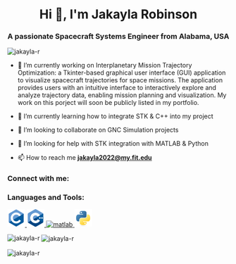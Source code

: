 <h1 align="center">Hi 👋, I'm Jakayla Robinson</h1>
<h3 align="center">A passionate Spacecraft Systems Engineer from Alabama, USA</h3>


<p align="left"> <img src="https://komarev.com/ghpvc/?username=jakayla-r&label=Profile%20views&color=0e75b6&style=flat" alt="jakayla-r" /> </p>

- 🔭 I’m currently working on Interplanetary Mission Trajectory Optimization: a Tkinter-based graphical user interface (GUI) application to visualize spacecraft trajectories for space missions. The application provides users with an intuitive interface to interactively explore and analyze trajectory data, enabling mission planning and visualization. My work on this porject will soon be publicly listed in my portfolio. 

- 🌱 I’m currently learning how to integrate STK & C++ into my project

- 👯 I’m looking to collaborate on GNC Simulation projects

- 🤝 I’m looking for help with STK integration with MATLAB & Python

- 📫 How to reach me **jakayla2022@my.fit.edu**

<h3 align="left">Connect with me:</h3>
<p align="left">
</p>

<h3 align="left">Languages and Tools:</h3>
<p align="left"> <a href="https://www.cprogramming.com/" target="_blank" rel="noreferrer"> <img src="https://raw.githubusercontent.com/devicons/devicon/master/icons/c/c-original.svg" alt="c" width="40" height="40"/> </a> <a href="https://www.w3schools.com/cpp/" target="_blank" rel="noreferrer"> <img src="https://raw.githubusercontent.com/devicons/devicon/master/icons/cplusplus/cplusplus-original.svg" alt="cplusplus" width="40" height="40"/> </a> <a href="https://www.mathworks.com/" target="_blank" rel="noreferrer"> <img src="https://upload.wikimedia.org/wikipedia/commons/2/21/Matlab_Logo.png" alt="matlab" width="40" height="40"/> </a> <a href="https://www.python.org" target="_blank" rel="noreferrer"> <img src="https://raw.githubusercontent.com/devicons/devicon/master/icons/python/python-original.svg" alt="python" width="40" height="40"/> </a> </p>

<p><img align="left" src="https://github-readme-stats.vercel.app/api/top-langs?username=jakayla-r&show_icons=true&locale=en&layout=compact" alt="jakayla-r" /></p>

<p>&nbsp;<img align="center" src="https://github-readme-stats.vercel.app/api?username=jakayla-r&show_icons=true&locale=en" alt="jakayla-r" /></p>

<p><img align="center" src="https://github-readme-streak-stats.herokuapp.com/?user=jakayla-r&" alt="jakayla-r" /></p>

